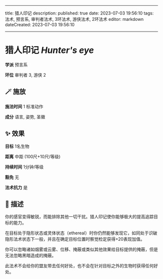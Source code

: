 
---
title: 猎人印记
description: 
published: true
date: 2023-07-03 19:56:10
tags: 法术, 预言系, 审判者法术, 3环法术, 游侠法术, 2环法术
editor: markdown
dateCreated: 2023-07-03 19:56:10

---

# **猎人印记** *Hunter's eye*

**学派** 预言系 

**环位** 审判者 3, 游侠 2

## 🪄 施放

**施法时间** 1 标准动作

**成分** 语言, 姿势, 圣徽

## ✨ 效果 

**目标** 1名生物 

**距离** 中距 (100尺+10尺/等级)  

**持续时间** 1分钟/等级 

**豁免** 无

**法术抗力** 是

## 📖 描述

你的感官变得敏锐，而能排除其他一切干扰。猎人印记使你能够极大的提高追踪目标的能力。

在目标处于隐形状态或灵体状态（ethereal）时你仍然能够发现它，如同处于识破隐形法术状态下一般，并且在确定目标位置时察觉检定获得+20表现加值。

你可以忽略诸如烟雾或云雾、位移、掩蔽或类似其他效果给目标提供的掩蔽，但是无法忽略黑暗造成的掩蔽。

此法术不会给你的盟友带去任何好处，也不会在针对目标之外的生物时获得任何好处。
    
